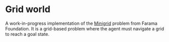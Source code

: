 # Grid world

A work-in-progress implementation of the [Minigrid](https://minigrid.farama.org) problem from Farama Foundation. It is a grid-based problem where the agent must navigate a grid to reach a goal state.

